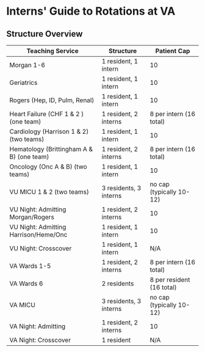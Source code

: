 # Interns' Guide to Rotations at VA

## Structure Overview

| Teaching Service                          | Structure              | Patient Cap               |
|-------------------------------------------|------------------------|---------------------------|
| Morgan 1-6                                | 1 resident, 1 intern   | 10                        |
| Geriatrics                                | 1 resident, 1 intern   | 10                        |
| Rogers (Hep, ID, Pulm, Renal)             | 1 resident, 1 intern   | 10                        |
| Heart Failure (CHF 1 & 2 ) (one team)     | 1 resident, 2 interns  | 8 per intern (16 total)   |
| Cardiology (Harrison 1 & 2) (two teams)   | 1 resident, 1 intern   | 10                        |
| Hematology (Brittingham A & B) (one team) | 1 resident, 2 interns  | 8 per intern (16 total)   |
| Oncology (Onc A & B)  (two teams)         | 1 resident, 1 intern   | 10                        |
| VU MICU 1 & 2   (two teams)               | 3 residents, 3 interns | no cap (typically 10-12)  |
| VU Night: Admitting Morgan/Rogers         | 1 resident, 2 interns  | 10                        |
| VU Night: Admitting Harrison/Heme/Onc     | 1 resident, 1 intern   | 10                        |
| VU Night: Crosscover                      | 1 resident, 1 intern   | N/A                       |
| VA Wards 1-5                              | 1 resident, 2 interns  | 8 per intern (16 total)   |
| VA Wards 6                                | 2 residents            | 8 per resident (16 total) |
| VA MICU                                   | 3 residents, 3 interns | no cap (typically 10-12)  |
| VA Night: Admitting                       | 1 resident, 2 interns  | 10                        |
| VA Night: Crosscover                      | 1 resident             | N/A                       |
